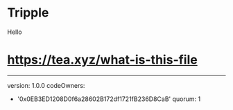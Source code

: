 # Tripple
Hello
# https://tea.xyz/what-is-this-file
---
version: 1.0.0
codeOwners:
  - '0x0EB3ED1208D0f6a28602B172df1721fB236D8CaB'
quorum: 1
